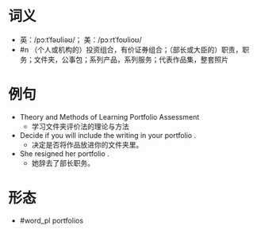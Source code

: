 # 词义
- 英：/pɔːtˈfəʊliəʊ/； 美：/pɔːrtˈfoʊlioʊ/
- #n （个人或机构的）投资组合，有价证券组合；（部长或大臣的）职责，职务；文件夹，公事包；系列产品，系列服务；代表作品集，整套照片
# 例句
- Theory and Methods of Learning Portfolio Assessment
	- 学习文件夹评价法的理论与方法
- Decide if you will include the writing in your portfolio .
	- 决定是否将作品放进你的文件夹里。
- She resigned her portfolio .
	- 她辞去了部长职务。
# 形态
- #word_pl portfolios
